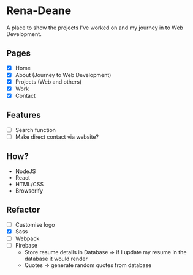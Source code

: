 # Rena-Deane

A place to show the projects I've worked on and my journey in to Web Development.

## Pages
- [X] Home
- [X] About (Journey to Web Development)
- [X] Projects (Web and others)
- [X] Work
- [X] Contact

## Features
- [ ] Search function
- [ ] Make direct contact via website?

## How?
- NodeJS
- React
- HTML/CSS
- Browserify

## Refactor
- [ ] Customise logo
- [X] Sass
- [ ] Webpack
- [ ] Firebase
  - Store resume details in Database => if I update my resume in the database it would render
  - Quotes => generate random quotes from database
